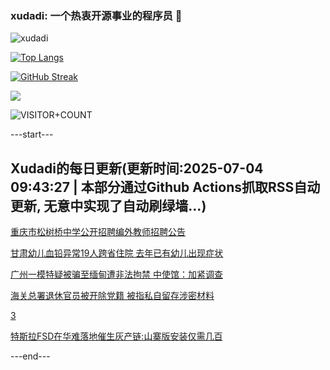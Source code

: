 ### xudadi: 一个热衷开源事业的程序员 👋

![xudadi](https://github-readme-stats-git-masterorgs-github-readme-stats-team.vercel.app/api?username=xudadi)

[![Top Langs](https://github-readme-stats.vercel.app/api/top-langs/?username=xudadi)](https://github.com/anuraghazra/github-readme-stats)

[![GitHub Streak](https://streak-stats.demolab.com?user=xudadi&locale=zh_Hans)](https://git.io/streak-stats)

![](https://raw.githubusercontent.com/xudadi/xudadi/main/assets/github-contribution-grid-snake.svg)

![VISITOR+COUNT](https://komarev.com/ghpvc/?username=xudadi&label=VISITOR+COUNT)


---start---

## Xudadi的每日更新(更新时间:2025-07-04 09:43:27 | 本部分通过Github Actions抓取RSS自动更新, 无意中实现了自动刷绿墙...)

[重庆市松树桥中学公开招聘编外教师招聘公告](https://www.gongkaoleida.com/article/2489648)

[甘肃幼儿血铅异常19人跨省住院 去年已有幼儿出现症状](https://m.163.com/news/article/K3J45LNV053469LG.html)

[广州一模特疑被骗至缅甸遭非法拘禁 中使馆：加紧调查](https://m.163.com/news/article/K3ISNU0E0001899O.html)

[海关总署退休官员被开除党籍 被指私自留存涉密材料](https://m.163.com/news/article/K3IQ4HUK055040N3.html)

[3](https://m.163.com/touch/news/sub/domestic)

[特斯拉FSD在华难落地催生灰产链:山寨版安装仅需几百](https://m.163.com/news/article/K3IHA21U0512B07B.html)

---end---
